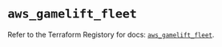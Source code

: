 # `aws_gamelift_fleet`

Refer to the Terraform Registory for docs: [`aws_gamelift_fleet`](https://registry.terraform.io/providers/hashicorp/aws/5.8.0/docs/resources/gamelift_fleet).
